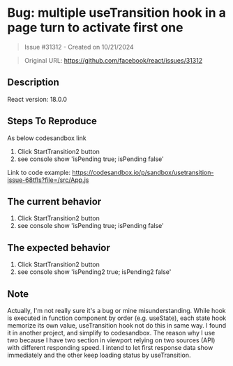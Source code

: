 # Bug: multiple useTransition hook in a page turn to activate first one

> Issue #31312 - Created on 10/21/2024

> Original URL: https://github.com/facebook/react/issues/31312

## Description

<!--
  Please provide a clear and concise description of what the bug is. Include
  screenshots if needed. Please test using the latest version of the relevant
  React packages to make sure your issue has not already been fixed.
-->

React version: 18.0.0

## Steps To Reproduce
As below codesandbox link
1. Click StartTransition2 button
2. see console show 'isPending true; isPending false'

<!--
  Your bug will get fixed much faster if we can run your code and it doesn't
  have dependencies other than React. Issues without reproduction steps or
  code examples may be immediately closed as not actionable.
-->

Link to code example: https://codesandbox.io/p/sandbox/usetransition-issue-68tfls?file=/src/App.js

<!--
  Please provide a CodeSandbox (https://codesandbox.io/s/new), a link to a
  repository on GitHub, or provide a minimal code example that reproduces the
  problem. You may provide a screenshot of the application if you think it is
  relevant to your bug report. Here are some tips for providing a minimal
  example: https://stackoverflow.com/help/mcve.
-->

## The current behavior
1. Click StartTransition2 button
2. see console show 'isPending true; isPending false'


## The expected behavior
1. Click StartTransition2 button
2. see console show 'isPending2 true; isPending2 false'


## Note
Actually, I'm not really sure it's a bug or mine misunderstanding.
While hook is executed in function component by order (e.g. useState), each state hook memorize its own value, useTransition hook not do this in same way. I found it in another project, and simplify to codesandbox. The reason why I use two because I have two section in viewport relying on two sources (API) with different responding speed. I intend to let first response data show immediately and the other keep loading status by useTransition.


